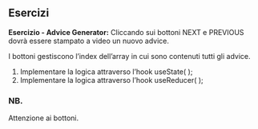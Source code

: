 ## Esercizi

**Esercizio - Advice Generator:** 
Cliccando sui bottoni NEXT e PREVIOUS dovrà essere stampato a video un nuovo advice.

I bottoni gestiscono l’index dell’array in cui sono contenuti tutti gli advice.

1. Implementare la logica attraverso l’hook useState( );
2. Implementare la logica attraverso l’hook useReducer( );

### NB.

Attenzione ai bottoni.